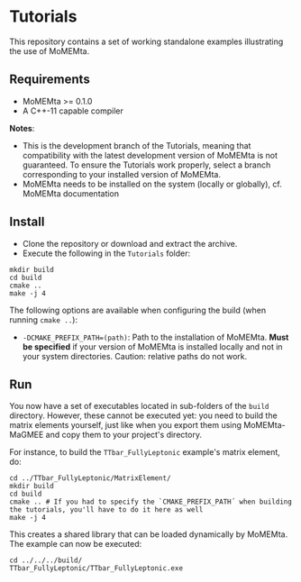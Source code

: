 # Tutorials
This repository contains a set of working standalone examples illustrating the use of MoMEMta.

## Requirements

- MoMEMta >= 0.1.0
- A C++-11 capable compiler

**Notes**:
- This is the development branch of the Tutorials, meaning that compatibility with the latest development version of MoMEMta is not guaranteed.
To ensure the Tutorials work properly, select a branch corresponding to your installed version of MoMEMta.
- MoMEMta needs to be installed on the system (locally or globally), cf. MoMEMta documentation

## Install

- Clone the repository or download and extract the archive.
- Execute the following in the `Tutorials` folder:
```
mkdir build
cd build
cmake ..
make -j 4
```

The following options are available when configuring the build (when running `cmake ..`):
- `-DCMAKE_PREFIX_PATH=(path)`: Path to the installation of MoMEMta. **Must be specified** if your version of MoMEMta is installed locally and not in your system directories. Caution: relative paths do not work.

## Run

You now have a set of executables located in sub-folders of the `build` directory. 
However, these cannot be executed yet: you need to build the matrix elements yourself,
just like when you export them using MoMEMta-MaGMEE and copy them to your project's directory.

For instance, to build the `TTbar_FullyLeptonic` example's matrix element, do:
```
cd ../TTbar_FullyLeptonic/MatrixElement/
mkdir build
cd build
cmake .. # If you had to specify the `CMAKE_PREFIX_PATH´ when building the tutorials, you'll have to do it here as well
make -j 4
```
This creates a shared library that can be loaded dynamically by MoMEMta. The example can now be executed:
```
cd ../../../build/
TTbar_FullyLeptonic/TTbar_FullyLeptonic.exe
```
